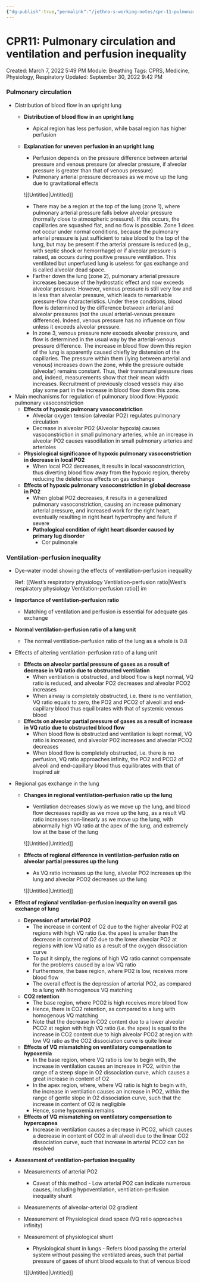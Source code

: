```yaml
---
{"dg-publish":true,"permalink":"/jethro-s-working-notes/cpr-11-pulmonary-circulation-and-ventilation-and-pe/","dgPassFrontmatter":true}
---
```



# CPR11: Pulmonary circulation and ventilation and perfusion inequality

Created: March 7, 2022 5:49 PM
Module: Breathing
Tags: CPRS, Medicine, Physiology, Respiratory
Updated: September 30, 2022 9:42 PM

### Pulmonary circulation

- Distribution of blood flow in an upright lung
    - **Distribution of blood flow in an upright lung**
        - Apical region has less perfusion, while basal region has higher perfusion
    - **Explanation for uneven perfusion in an upright lung**
        - Perfusion depends on the pressure difference between arterial pressure and venous pressure (or alveolar pressure, if alveolar pressure is greater than that of venous pressure)
        - Pulmonary arterial pressure decreases as we move up the lung due to gravitational effects
        
        ![[Untitled\|Untitled]]
        
        - There may be a region at the top of the lung (zone 1), where pulmonary arterial pressure falls below alveolar pressure (normally close to atmospheric pressure). If this occurs, the capillaries are squashed flat, and no flow is possible. Zone 1 does not occur under normal conditions, because the pulmonary arterial pressure is just sufficient to raise blood to the top of the lung, but may be present if the arterial pressure is reduced (e.g., with septic shock or hemorrhage) or if alveolar pressure is raised, as occurs during positive pressure ventilation. This ventilated but unperfused lung is useless for gas exchange and is called alveolar dead space.
        - Farther down the lung (zone 2), pulmonary arterial pressure increases because of the hydrostatic effect and now exceeds alveolar pressure. However, venous pressure is still very low and is less than alveolar pressure, which leads to remarkable pressure-flow characteristics. Under these conditions, blood flow is determined by the difference between arterial and alveolar pressures (not the usual arterial-venous pressure difference). Indeed, venous pressure has no influence on flow unless it exceeds alveolar pressure.
        - In zone 3, venous pressure now exceeds alveolar pressure, and flow is determined in the usual way by the arterial-venous pressure difference. The increase in blood flow down this region of the lung is apparently caused chiefly by distension of the capillaries. The pressure within them (lying between arterial and venous) increases down the zone, while the pressure outside (alveolar) remains constant. Thus, their transmural pressure rises and, indeed, measurements show that their mean width increases. Recruitment of previously closed vessels may also play some part in the increase in blood flow down this zone.
- Main mechanisms for regulation of pulmonary blood flow: Hypoxic pulmonary vasoconstriction
    - **Effects of hypoxic pulmonary vasoconstriction**
        - Alveolar oxygen tension (alveolar PO2) regulates pulmonary circulation
        - Decrease in alveolar PO2 (Alveolar hypoxia) causes vasoconstriction in small pulmonary arteries, while an increase in alveolar PO2 causes vasodilation in small pulmonary arteries and arterioles
    - **Physiological significance of hypoxic pulmonary vasoconstriction in decrease in local PO2**
        - When local PO2 decreases, it results in local vasoconstriction, thus diverting blood flow away from the hypoxic region, thereby reducing the deleterious effects on gas exchange
    - **Effects of hypoxic pulmonary vasoconstriction in global decrease in PO2**
        - When global PO2 decreases, it results in a generalized pulmonary vasoconstriction, causing an increase pulmonary arterial pressure, and increased work for the right heart, eventually resulting in right heart hypertrophy and failure if severe
        - **Pathological condition of right heart disorder caused by primary lug disorder**
            - Cor pulmonale

### Ventilation-perfusion inequality

- Dye-water model showing the effects of ventilation-perfusion inequality
    
    Ref: [[West’s respiratory physiology  Ventilation-perfusion ratio\|West’s respiratory physiology  Ventilation-perfusion ratio]] im
    
- **Importance of ventilation-perfusion ratio**
    - Matching of ventilation and perfusion is essential for adequate gas exchange
- **Normal ventilation-perfusion ratio of a lung unit**
    - The normal ventilation-perfusion ratio of the lung as a whole is 0.8
- Effects of altering ventilation-perfusion ratio of a lung unit
    - **Effects on alveolar partial pressure of gases as a result of decrease in VQ ratio due to obstructed ventilation**
        - When ventilation is obstructed, and blood flow is kept normal, VQ ratio is reduced, and alveolar PO2 decreases and alveolar PCO2 increases
        - When airway is completely obstructed, i.e. there is no ventilation, VQ ratio equals to zero, the PO2 and PCO2 of alveoli and end-capillary blood thus equilibrates with that of systemic venous blood
    - **Effects on alveolar partial pressure of gases as a result of increase in VQ ratio due to obstructed blood flow**
        - When blood flow is obstructed and ventilation is kept normal, VQ ratio is increased, and alveolar PO2 increases and alveolar PCO2 decreases
        - When blood flow is completely obstructed, i.e. there is no perfusion, VQ ratio approaches infinity, the PO2 and PCO2 of alveoli and end-capillary blood thus equilibrates with that of inspired air
- Regional gas exchange in the lung
    - **Changes in regional ventilation-perfusion ratio up the lung**
        - Ventilation decreases slowly as we move up the lung, and blood flow decreases rapidly as we move up the lung, as a result VQ ratio increases non-linearly as we move up the lung, with abnormally high VQ ratio at the apex of the lung, and extremely low at the base of the lung
        
        ![[Untitled\|Untitled]]
        
    - **Effects of regional difference in ventilation-perfusion ratio on alveolar partial pressures up the lung**
        - As VQ ratio increases up the lung, alveolar PO2 increases up the lung and alveolar PCO2 decreases up the lung
        
        ![[Untitled\|Untitled]]
        
- **Effect of regional ventilation-perfusion inequality on overall gas exchange of lung**
    - **Depression of arterial PO2**
        - The increase in content of O2 due to the higher alveolar PO2 at regions with high VQ ratio (i.e. the apex) is smaller than the decrease in content of O2 due to the lower alveolar PO2 at regions with low VQ ratio as a result of the oxygen dissociation curve
        - To put it simply, the regions of high VQ ratio cannot compensate for the problems caused by a low VQ ratio
        - Furthermore, the base region, where PO2 is low, receives more blood flow
        - The overall effect is the depression of arterial PO2, as compared to a lung with homogenous VQ matching
    - **CO2 retention**
        - The base region, where PCO2 is high receives more blood flow
        - Hence, there is CO2 retention, as compared to a lung with homogenous VQ matching
        - Note that the decrease in CO2 content due to a lower alveolar PCO2 at region with high VQ ratio (i.e. the apex) is equal to the increase in CO2 content due to high alveolar PCO2 at region with low VQ ratio as the CO2 dissociation curve is quite linear
    - **Effects of VQ mismatching on ventilatory compensation to hypoxemia**
        - In the base region, where VQ ratio is low to begin with, the increase in ventilation causes an increase in PO2, within the range of a steep slope in O2 dissociation curve, which causes a great increase in content of O2
        - In the apex region, where, where VQ ratio is high to begin with, the increase in ventilation causes an increase in PO2, within the range of gentle slope in O2 dissociation curve, such that the increase in content of O2 is negligible
        - Hence, some hypoxemia remains
    - **Effects of VQ mismatching on ventilatory compensation to hypercapnea**
        - Increase in ventilation causes a decrease in PCO2, which causes a decrease in content of CO2 in all alveoli due to the linear CO2 dissociation curve, such that increase in arterial PCO2 can be resolved
- **Assessment of ventilation-perfusion inequality**
    - Measurements of arterial PO2
        - Caveat of this method - Low arterial PO2 can indicate numerous causes, including hypoventilation, ventilation-perfusion inequality shunt
    - Measurements of alveolar-arterial O2 gradient
    - Measurement of Physiological dead space (VQ ratio approaches infinity)
    - Measurement of physiological shunt
        - Physiological shunt in lungs - Refers blood passing the arterial system without passing the ventilated areas, such that partial pressure of gases of shunt blood equals to that of venous blood
        
        ![[Untitled\|Untitled]]